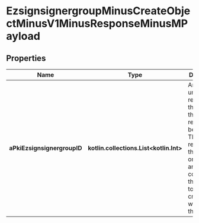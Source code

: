 
# EzsignsignergroupMinusCreateObjectMinusV1MinusResponseMinusMPayload

## Properties
Name | Type | Description | Notes
------------ | ------------- | ------------- | -------------
**aPkiEzsignsignergroupID** | **kotlin.collections.List&lt;kotlin.Int&gt;** | An array of unique IDs representing the object that were requested to be created.  They are returned in the same order as the array containing the objects to be created that was sent in the request. | 



